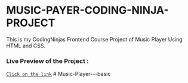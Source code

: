 # MUSIC-PAYER-CODING-NINJA-PROJECT
This is my CodingNinjas Frontend Course Project of Music Player Using HTML and CSS.

### Live Preview of the Project :

[`Click on the link`](https://smanika.github.io/MUSIC-PAYER-CODING-NINJA-PROJECT/)
#   M u s i c - P l a y e r - - - b a s i c  
 